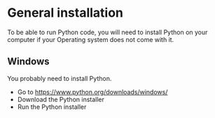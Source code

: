 # General installation

To be able to run Python code, you will need to install Python on your computer if your Operating system does not come with it.

## Windows

You probably need to install Python.

*  Go to https://www.python.org/downloads/windows/
*  Download the Python installer
*  Run the Python installer

   
